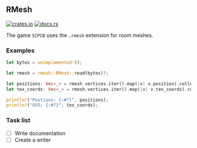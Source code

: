 ## RMesh

[![crates.io](https://img.shields.io/crates/v/rmesh.svg)](https://crates.io/crates/rmesh) [![docs.rs](https://img.shields.io/docsrs/v/rmesh.svg)](https://docs.rs/rmesh)

The game `SCPCB` uses the `.rmesh` extension for room meshes.

### Examples

```rust
let bytes = unimplemented!();

let rmesh = rmesh::RMesh::read(bytes)?;

let positions: Vec<_> = rmesh.vertices.iter().map(|v| v.position).collect();
let tex_coords: Vec<_> = rmesh.vertices.iter().map(|v| v.tex_coords).collect();

println!("Postions: {:#?}", positions);
println!("UVS: {:#?}", tex_coords);
```

### Task list

- [ ] Write documentation
- [ ] Create a writer
